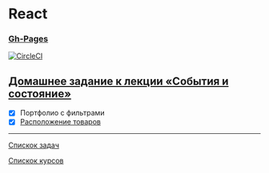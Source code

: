 # React
### [Gh-Pages](https://tomsg03.github.io/ra-events-state-filter/)
[![CircleCI](https://circleci.com/gh/TomSG03/ra-events-state-filter/tree/master.svg?style=svg)](https://circleci.com/gh/TomSG03/ra-events-state-filter/tree/master)

## [Домашнее задание к лекции «События и состояние»](https://github.com/TomSG03/ra16-homeworks/tree/master/events-state)

- [x] Портфолио с фильтрами
- [x] [Расположение товаров](https://github.com/TomSG03/ra-events-state-layouts)

---
[Спискок задач](https://github.com/TomSG03/ra-homeworks-list)

[Спискок курсов](https://github.com/TomSG03/Training-in-Netology)
